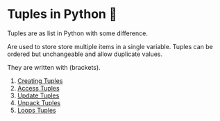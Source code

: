 
# Tuples in Python 🐍

Tuples are as list in Python with some difference.

Are used to store store multiple items in a single variable.
Tuples can be ordered but unchangeable and allow duplicate values.

They are written with (brackets).

1.  [Creating Tuples](creating-tuples.py)
2.  [Access Tuples](access-tuples.py)
3.  [Update Tuples](update-tuples.py)
4.  [Unpack Tuples](unpack-tuples.py)
5.  [Loops Tuples](loops-tuples.py)
